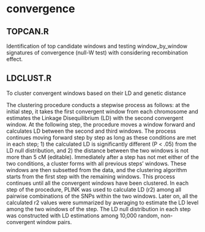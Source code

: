 # convergence

## TOPCAN.R

Identification of top candidate windows and testing window_by_window signatures of convergence (null-W test) with considering recombination effect.

## LDCLUST.R

To cluster convergent windows based on their LD and genetic distance

The clustering procedure conducts a stepwise process as follows: at the initial step, it takes the first convergent window from each chromosome and estimates the Linkage Disequilibrium (LD) with the second convergent window. At the following step, the procedure moves a window forward and calculates LD between the second and third windows. The process continues moving forward step by step as long as these conditions are met in each step; 1) the calculated LD is significantly different (P < .05) from the LD null distribution, and 2) the distance between the two windows is not more than 5 cM (editable). Immediately after a step has not met either of the two conditions, a cluster forms with all previous steps’ windows. These windows are then subsetted from the data, and the clustering algorithm starts from the first step with the remaining windows. This process continues until all the convergent windows have been clustered.
In each step of the procedure, PLINK was used to calculate LD (r2) among all pairwise combinations of the SNPs within the two windows. Later on, all the calculated r2 values were summarized by averaging to estimate the LD level among the two windows of the step. 
The LD null distribution in each step was constructed with LD estimations among 10,000 random, non-convergent window pairs.
